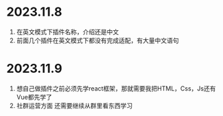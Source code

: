 # 2023.11.8

1. 在英文模式下插件名称，介绍还是中文
2. 前面几个插件在英文模式下都没有完成适配，有大量中文语句

# 2023.11.9

1. 想自己做插件之前必须先学react框架，那就需要我把HTML，Css，Js还有Vue都先学了
2. 社群运营方面 还需要继续从群里看东西学习
